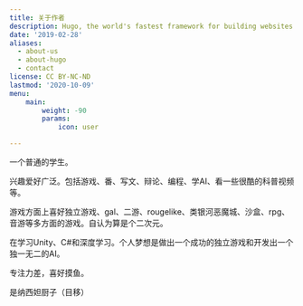 ```yaml
---
title: 关于作者
description: Hugo, the world's fastest framework for building websites
date: '2019-02-28'
aliases:
  - about-us
  - about-hugo
  - contact
license: CC BY-NC-ND
lastmod: '2020-10-09'
menu:
    main: 
        weight: -90
        params:
            icon: user

---
```


   一个普通的学生。

兴趣爱好广泛。包括游戏、番、写文、辩论、编程、学AI、看一些很酷的科普视频等。

游戏方面上喜好独立游戏、gal、二游、rougelike、类银河恶魔城、沙盒、rpg、音游等多方面的游戏。自认为算是个二次元。

在学习Unity、C#和深度学习。个人梦想是做出一个成功的独立游戏和开发出一个独一无二的AI。

专注力差，喜好摸鱼。

是纳西妲厨子（目移）

